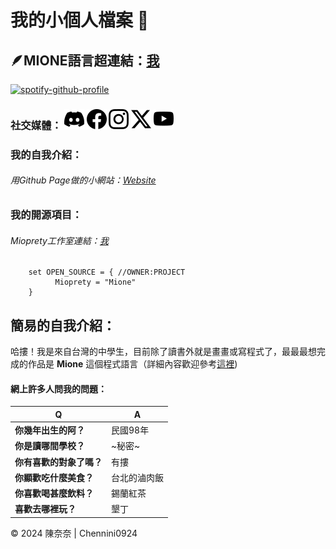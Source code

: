 # 我的小個人檔案 🫠 

## 🪶MIONE語言超連結：[我](https://github.com/Mioprety/Mione)

[![spotify-github-profile](https://spotify-github-profile.vercel.app/api/view?uid=31u4v55xx3ulgbf3xxp3k5ih7zoi&cover_image=true&theme=compact&show_offline=true&background_color=850039&interchange=false)](https://open.spotify.com/user/31u4v55xx3ulgbf3xxp3k5ih7zoi?si=2212d3c9f2d0486b)

### 社交媒體： [![](img/discord.svg)](https://discord.com/users/1215881890309869661) [![](img/facebook.svg)](https://www.facebook.com/profile.php?id=61557425692395) [![](img/instagram.svg)](https://www.instagram.com/chennini0924) [![](img/twitter-x.svg)](https://twitter.com/chennini0924) [![](img/youtube.svg)](https://www.youtube.com/channel/UCHGy_JTwDIoar-8Wf3olOrw)




### 我的自我介紹：
###### 用Github Page做的小網站：[Website](https://chennini0924.github.io/ChenNini0924/) 

### 我的開源項目：
###### Mioprety工作室連結：[我](https://github.com/Mioprety)
        set OPEN_SOURCE = { //OWNER:PROJECT
              Mioprety = "Mione"
        }

## 簡易的自我介紹：
哈摟！我是來自台灣的中學生，目前除了讀書外就是畫畫或寫程式了，最最最想完成的作品是 **Mione** 這個程式語言（詳細內容歡迎參考[這裡](https://github.com/Mioprety/Mione))


#### 網上許多人問我的問題：
| Q | A |
| -|-|
|**你幾年出生的阿？**| 民國98年|
|**你是讀哪間學校？**| ~秘密~|
|**你有喜歡的對象了嗎？**|有摟|
|**你顯歡吃什麼美食？**|台北的滷肉飯|
|**你喜歡喝甚麼飲料？**|錫蘭紅茶|
|**喜歡去哪裡玩？**|墾丁|



<div class="footer">
        &copy; 2024 陳奈奈  |  Chennini0924
</div>
